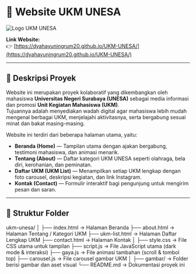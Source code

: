 # 🏫 Website UKM UNESA

![Logo UKM UNESA](https://upload.wikimedia.org/wikipedia/id/thumb/d/da/Lambang_UNESA.png/200px-Lambang_UNESA.png)

**Link Website:**  
👉 [https://dyahayuningrum20.github.io/UKM-UNESA/](https://dyahayuningrum20.github.io/UKM-UNESA/)

---

## 📖 Deskripsi Proyek

Website ini merupakan proyek kolaboratif yang dikembangkan oleh mahasiswa **Universitas Negeri Surabaya (UNESA)** sebagai media informasi dan promosi **Unit Kegiatan Mahasiswa (UKM)**.  
Tujuannya adalah menyediakan wadah digital agar mahasiswa lebih mudah mengenal berbagai UKM, menjelajahi aktivitasnya, serta bergabung sesuai minat dan bakat masing-masing.

Website ini terdiri dari beberapa halaman utama, yaitu:
- **Beranda (Home)** — Tampilan utama dengan ajakan bergabung, testimoni mahasiswa, dan animasi menarik.  
- **Tentang (About)** — Daftar kategori UKM UNESA seperti olahraga, bela diri, kerohanian, dan peminatan.  
- **Daftar UKM (UKM List)** — Menampilkan setiap UKM lengkap dengan foto carousel, deskripsi kegiatan, dan link Instagram.  
- **Kontak (Contact)** — Formulir interaktif bagi pengunjung untuk mengirim pesan dan saran.

---

## 🧱 Struktur Folder
ukm-unesa/
│
├── index.html         → Halaman Beranda
├── about.html         → Halaman Tentang / Kategori UKM
├── ukm-list.html      → Halaman Daftar Lengkap UKM
├── contact.html       → Halaman Kontak
│
├── style.css          → File CSS utama untuk tampilan
├── script.js          → File JavaScript utama (dark mode & interaksi)
├── gaya.js            → File animasi tambahan (scroll & tombol top)
├── carousel.js        → File carousel gambar UKM
│
├── gambar/            → Folder berisi gambar dan aset visual
└── README.md          → Dokumentasi proyek ini




